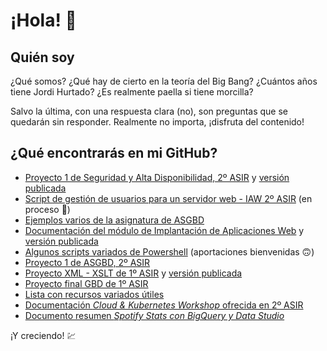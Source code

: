 # ¡Hola! 👋

## Quién soy

¿Qué somos? ¿Qué hay de cierto en la teoría del Big Bang? ¿Cuántos años tiene Jordi Hurtado? ¿Es realmente paella si tiene morcilla?

Salvo la última, con una respuesta clara (no), son preguntas que se quedarán sin responder. Realmente no importa, ¡disfruta del contenido!

## ¿Qué encontrarás en mi GitHub?
* [Proyecto 1 de Seguridad y Alta Disponibilidad, 2º ASIR](https://github.com/gonzaleztroyano/ASIR2-SYAD-P1) y [versión publicada](https://asir.gonzaleztroyano.es/projects/syad-1/?utm_source=Github&utm_campaign=link_global_readme)
* [Script de gestión de usuarios para un servidor web - IAW 2º ASIR](https://github.com/gonzaleztroyano/ASIR2-IAW-SCRIPT) (en proceso 🚧)
* [Ejemplos varios de la asignatura de ASGBD](https://github.com/gonzaleztroyano/ASIR2-ASGBD-Examples)
* [Documentación del módulo de Implantación de Aplicaciones Web](https://github.com/gonzaleztroyano/ASIR2-IAW-DOCS) y [versión publicada](https://asir.gonzaleztroyano.es/projects/iaw/?utm_source=Github&utm_campaign=link_global_readme)
* [Algunos scripts variados de Powershell](https://github.com/gonzaleztroyano/ASIR2-ASO-PowerShell-Scripts) (aportaciones bienvenidas 🙃)
* [Proyecto 1 de ASGBD, 2º ASIR](https://github.com/gonzaleztroyano/ASIR2-ASGBD-P1)
* [Proyecto XML - XSLT de 1º ASIR](https://github.com/gonzaleztroyano/asir1-lm-xslt-final) y [versión publicada](https://gonzaleztroyano.es/1asir-lm-xslt-final_lSm7Rp5mIzgkAwjJexzJQLQRnfN9uj/index.html?utm_source=Github&utm_campaign=link_global_readme)
* [Proyecto final GBD de 1º ASIR](https://github.com/gonzaleztroyano/ASIR1-GBD-practicaglobal)
* [Lista con recursos variados útiles](https://github.com/gonzaleztroyano/gonzaleztroyano/blob/main/resources.md)
* [Documentación *Cloud & Kubernetes Workshop* ofrecida en 2º ASIR](https://github.com/gonzaleztroyano/gonzaleztroyano/blob/main/Cloud_and_kubernetes_Workshop.pdf)
* [Documento resumen *Spotify Stats con BigQuery y Data Studio*](https://github.com/gonzaleztroyano/gonzaleztroyano/blob/main/Spotify_Stats_BigQuery_DataStudio.pdf)

¡Y creciendo! 💹

